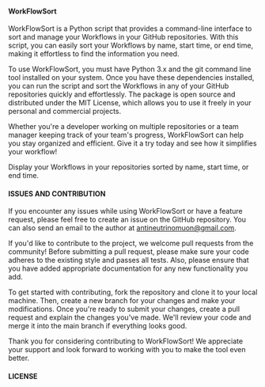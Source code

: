 #### WorkFlowSort

WorkFlowSort is a Python script that provides a command-line interface to sort and manage your Workflows in your GitHub repositories. With this script, you can easily sort your Workflows by name, start time, or end time, making it effortless to find the information you need.

To use WorkFlowSort, you must have Python 3.x and the git command line tool installed on your system. Once you have these dependencies installed, you can run the script and sort the Workflows in any of your GitHub repositories quickly and effortlessly. The package is open source and distributed under the MIT License, which allows you to use it freely in your personal and commercial projects.

Whether you're a developer working on multiple repositories or a team manager keeping track of your team's progress, WorkFlowSort can help you stay organized and efficient. Give it a try today and see how it simplifies your workflow!

Display your Workflows in your repositories sorted by name, start time, or end time.

#### ISSUES AND CONTRIBUTION

If you encounter any issues while using WorkFlowSort or have a feature request, please feel free to create an issue on the GitHub repository. You can also send an email to the author at antineutrinomuon@gmail.com.

If you'd like to contribute to the project, we welcome pull requests from the community! Before submitting a pull request, please make sure your code adheres to the existing style and passes all tests. Also, please ensure that you have added appropriate documentation for any new functionality you add.

To get started with contributing, fork the repository and clone it to your local machine. Then, create a new branch for your changes and make your modifications. Once you're ready to submit your changes, create a pull request and explain the changes you've made. We'll review your code and merge it into the main branch if everything looks good.

Thank you for considering contributing to WorkFlowSort! We appreciate your support and look forward to working with you to make the tool even better.

#### LICENSE

